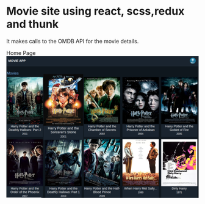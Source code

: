 # Movie site using react, scss,redux and thunk
It makes calls to the OMDB API for the movie details.

Home Page
![Home page](./Screenshot%20from%202023-02-02%2013-16-23.png)